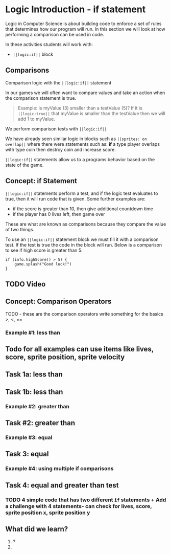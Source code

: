 # Logic Introduction -  if statement

Logic in Computer Science is about building code to enforce a set of rules that determines how our program will run.  In this section we will look at how performing a comparison can be used in code.  


In these activities students will work with:

* ``||logic:if||`` block

## Comparisons 

Comparison logic with the ``||logic:if||`` statement
 
In our games we will often want to compare values and take an action when the comparison statement is true.  

>Example:  Is myValue (3) smaller than a testValue (5)? If it is ``||logic:true||`` that myValue is smaller than the testValue then we will add 1 to myValue.

We perform comparison tests with ``||logic:if||`` 

We have already seen similar logic in blocks such as ``||sprites: on overlap||`` where there were statements such as: **if** a type player overlaps with type coin then destroy coin and increase score.

``||logic:if||`` statements allow us to a programs behavior based on the state of the game.

## Concept: **if** Statement

``||logic:if||`` statements perform a test, and if the logic test evaluates to true, then it will run code that is given. Some further examples are:

* if the score is greater than 10, then give additional countdown time
* if the player has 0 lives left, then game over

These are what are known as comparisons because they compare the value of two things.


To use an ``||logic:if||`` statement block we must fill it with a comparison test. If the test is true the code in the block will run. Below is a comparison to see if high score is greater than 5.

```block
if (info.highScore() > 5) {
    game.splash("Good luck!")
}
```
## TODO Video

## Concept: Comparison Operators

TODO - these are the comparison operators write something for the basics >, <, ==


### Example #1: less than 

## Todo for all examples can use items like lives, score, sprite position, sprite velocity

## Task 1a: less than 

## Task 1b: less than 

### Example #2: greater than

## Task #2: greater than

### Example #3: equal 

## Task 3: equal 

### Example #4: using multiple if comparisons 

## Task 4: equal and greater than test

### TODO 4 simple code that has two different `if` statements + Add a challenge with 4 statements- can check for lives, score, sprite position x, sprite position y





## What did we learn?

1. ?
2. 




